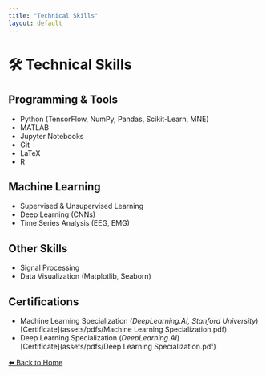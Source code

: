 ```yaml
---
title: "Technical Skills"
layout: default
---
```


# 🛠️ Technical Skills  

## **Programming & Tools**
- Python (TensorFlow, NumPy, Pandas, Scikit-Learn, MNE)
- MATLAB  
- Jupyter Notebooks
- Git
- LaTeX
- R 

## **Machine Learning**
- Supervised & Unsupervised Learning  
- Deep Learning (CNNs)  
- Time Series Analysis (EEG, EMG)  

## **Other Skills**
- Signal Processing  
- Data Visualization (Matplotlib, Seaborn)  

## Certifications
- Machine Learning Specialization (_DeepLearning.AI, Stanford University_)
  [Certificate](assets/pdfs/Machine Learning Specialization.pdf)
- Deep Learning Specialization (_DeepLearning.AI_)  
  [Certificate](assets/pdfs/Deep Learning Specialization.pdf) 

[⬅️ Back to Home](index.md)
